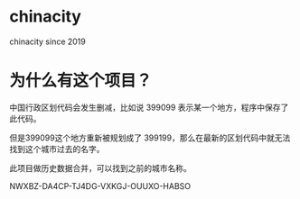 # chinacity
chinacity since 2019

# 为什么有这个项目？
中国行政区划代码会发生删减，比如说 399099 表示某一个地方，程序中保存了此代码。

但是399099这个地方重新被规划成了 399199，那么在最新的区划代码中就无法找到这个城市过去的名字。

此项目做历史数据合并，可以找到之前的城市名称。

NWXBZ-DA4CP-TJ4DG-VXKGJ-OUUXO-HABSO